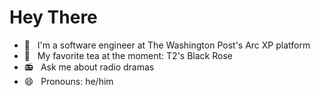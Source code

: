 # Hey There

- 📰 &nbsp; I'm a software engineer at The Washington Post's Arc XP platform
- 🍵 &nbsp; My favorite tea at the moment: T2's Black Rose
- 📻 &nbsp; Ask me about radio dramas
- 😄 &nbsp; Pronouns: he/him
